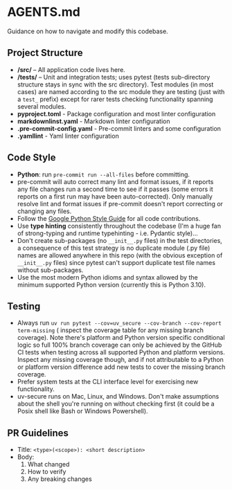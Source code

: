 # AGENTS.md

Guidance on how to navigate and modify this codebase.

## Project Structure

- **/src/** – All application code lives here.
- **/tests/** – Unit and integration tests; uses pytest (tests sub-directory structure
  stays in sync with the src directory). Test modules (in most cases) are named
  according to the src module they are testing (just with a `test_` prefix) except for
  rarer tests checking functionality spanning several modules.
- **pyproject.toml** - Package configuration and most linter configuration
- **markdownlinst.yaml** - Markdown linter configuration
- **.pre-commit-config.yaml** - Pre-commit linters and some configuration
- **.yamllint** - Yaml linter configuration

## Code Style

- **Python**: run `pre-commit run --all-files` before committing.
- pre-commit will auto correct many lint and format issues, if it reports any file
  changes run a second time to see if it passes (some errors it reports on a first run
  may have been auto-corrected). Only manually resolve lint and format issues if
  pre-commit doesn't report correcting or changing any files.
- Follow the
  [Google Python Style Guide](https://google.github.io/styleguide/pyguide.html)
  for all code contributions.
- Use **type hinting** consistently throughout the codebase (I'm a huge fan of
  strong-typing and runtime typehinting - i.e. Pydantic style)...
- Don't create sub-packages (no `__init__.py` files) in the test directories, a
  consequence of this test strategy is no duplicate module (.py file) names are allowed
  anywhere in this repo (with the obvious exception of `__init__.py` files) since pytest
  can't support duplicate test file names without sub-packages.
- Use the most modern Python idioms and syntax allowed by the minimum supported Python
  version (currently this is Python 3.10).

## Testing

- Always run `uv run pytest --cov=uv_secure --cov-branch --cov-report term-missing` (
  inspect the coverage table for any missing branch coverage). Note there's platform and
  Python version specific conditional logic so full 100% branch coverage can only be
  achieved by the GitHub CI tests when testing across all supported Python and platform
  versions. Inspect any missing coverage though, and if not attributable to a Python
  or platform version difference add new tests to cover the missing branch coverage.
- Prefer system tests at the CLI interface level for exercising new functionality.
- uv-secure runs on Mac, Linux, and Windows. Don't make assumptions about the shell
  you're running on without checking first (it could be a Posix shell like Bash or
  Windows Powershell).

## PR Guidelines

- Title: `<type>(<scope>): <short description>`
- Body:
  1. What changed
  2. How to verify
  3. Any breaking changes
